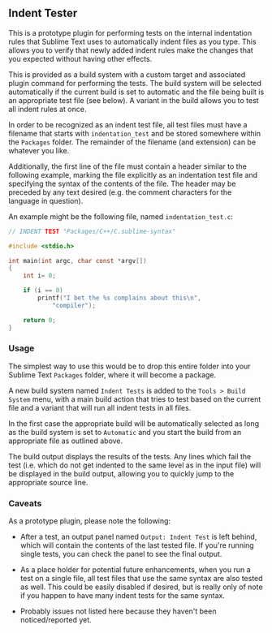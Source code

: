 Indent Tester
-------------

This is a prototype plugin for performing tests on the internal indentation
rules that Sublime Text uses to automatically indent files as you type. This
allows you to verify that newly added indent rules make the changes that you
expected without having other effects.

This is provided as a build system with a custom target and associated plugin
command for performing the tests. The build system will be selected
automatically if the current build is set to automatic and the file being built
is an appropriate test file (see below). A variant in the build allows you to
test all indent rules at once.

In order to be recognized as an indent test file, all test files must have a
filename that starts with `indentation_test` and be stored somewhere within the
`Packages` folder. The remainder of the filename (and extension) can be
whatever you like.

Additionally, the first line of the file must contain a header similar to the
following example, marking the file explicitly as an indentation test file and
specifying the syntax of the contents of the file. The header may be preceded
by any text desired (e.g. the comment characters for the language in question).

An example might be the following file, named `indentation_test.c`:

```c
// INDENT TEST "Packages/C++/C.sublime-syntax"

#include <stdio.h>

int main(int argc, char const *argv[])
{
    int i= 0;

    if (i == 0)
        printf("I bet the %s complains about this\n",
            "compiler");

    return 0;
}
```

### Usage

The simplest way to use this would be to drop this entire folder into your
Sublime Text `Packages` folder, where it will become a package.

A new build system named `Indent Tests` is added to the `Tools > Build System`
menu, with a main build action that tries to test based on the current file and
a variant that will run all indent tests in all files.

In the first case the appropriate build will be automatically selected as long
as the build system is set to `Automatic` and you start the build from an
appropriate file as outlined above.

The build output displays the results of the tests. Any lines which fail the
test (i.e. which do not get indented to the same level as in the input file)
will be displayed in the build output, allowing you to quickly jump to the
appropriate source line.

### Caveats

As a prototype plugin, please note the following:

 * After a test, an output panel named `Output: Indent Test` is left behind,
   which will contain the contents of the last tested file. If you're running
   single tests, you can check the panel to see the final output.

 * As a place holder for potential future enhancements, when you run a test on
   a single file, all test files that use the same syntax are also tested as
   well. This could be easily disabled if desired, but is really only of note
   if you happen to have many indent tests for the same syntax.

 * Probably issues not listed here because they haven't been noticed/reported
   yet.

